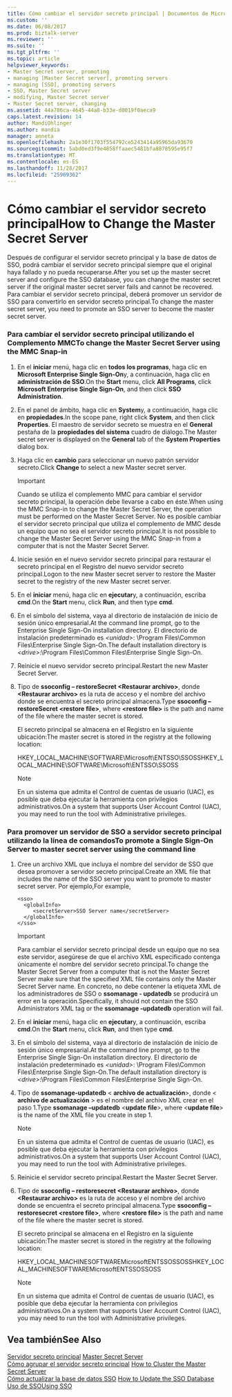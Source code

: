 ```yaml
---
title: Cómo cambiar el servidor secreto principal | Documentos de Microsoft
ms.custom: ''
ms.date: 06/08/2017
ms.prod: biztalk-server
ms.reviewer: ''
ms.suite: ''
ms.tgt_pltfrm: ''
ms.topic: article
helpviewer_keywords:
- Master Secret server, promoting
- managing [Master Secret server], promoting servers
- managing [SSO], promoting servers
- SSO, Master Secret server
- modifying, Master Secret server
- Master Secret server, changing
ms.assetid: 44a786ca-4645-44a8-b33e-d0019f0aeca9
caps.latest.revision: 14
author: MandiOhlinger
ms.author: mandia
manager: anneta
ms.openlocfilehash: 2a1e30f1703f554792ce5243414a95965da93670
ms.sourcegitcommit: 5abd0ed3f9e4858ffaaec5481bfa8878595e95f7
ms.translationtype: MT
ms.contentlocale: es-ES
ms.lasthandoff: 11/28/2017
ms.locfileid: "25969362"
---
```

# <a name="how-to-change-the-master-secret-server"></a><span data-ttu-id="32bb6-102">Cómo cambiar el servidor secreto principal</span><span class="sxs-lookup"><span data-stu-id="32bb6-102">How to Change the Master Secret Server</span></span>
<span data-ttu-id="32bb6-103">Después de configurar el servidor secreto principal y la base de datos de SSO, podrá cambiar el servidor secreto principal siempre que el original haya fallado y no pueda recuperarse.</span><span class="sxs-lookup"><span data-stu-id="32bb6-103">After you set up the master secret server and configure the SSO database, you can change the master secret server if the original master secret server fails and cannot be recovered.</span></span> <span data-ttu-id="32bb6-104">Para cambiar el servidor secreto principal, deberá promover un servidor de SSO para convertirlo en servidor secreto principal.</span><span class="sxs-lookup"><span data-stu-id="32bb6-104">To change the master secret server, you need to promote an SSO server to become the master secret server.</span></span>  
  
### <a name="to-change-the-master-secret-server-using-the-mmc-snap-in"></a><span data-ttu-id="32bb6-105">Para cambiar el servidor secreto principal utilizando el Complemento MMC</span><span class="sxs-lookup"><span data-stu-id="32bb6-105">To change the Master Secret Server using the MMC Snap-in</span></span>  
  
1.  <span data-ttu-id="32bb6-106">En el **iniciar** menú, haga clic en **todos los programas**, haga clic en **Microsoft Enterprise Single Sign-On**y, a continuación, haga clic en **administración de SSO**.</span><span class="sxs-lookup"><span data-stu-id="32bb6-106">On the **Start** menu, click **All Programs**, click **Microsoft Enterprise Single Sign-On**, and then click **SSO Administration**.</span></span>  
  
2.  <span data-ttu-id="32bb6-107">En el panel de ámbito, haga clic en **System**y, a continuación, haga clic en **propiedades**.</span><span class="sxs-lookup"><span data-stu-id="32bb6-107">In the scope pane, right click **System**, and then click **Properties**.</span></span> <span data-ttu-id="32bb6-108">El maestro de servidor secreto se muestra en el **General** pestaña de la **propiedades del sistema** cuadro de diálogo.</span><span class="sxs-lookup"><span data-stu-id="32bb6-108">The Master secret server is displayed on the **General** tab of the **System Properties** dialog box.</span></span>  
  
3.  <span data-ttu-id="32bb6-109">Haga clic en **cambio** para seleccionar un nuevo patrón servidor secreto.</span><span class="sxs-lookup"><span data-stu-id="32bb6-109">Click **Change** to select a new Master secret server.</span></span>  
  
    > [!IMPORTANT]
    >  <span data-ttu-id="32bb6-110">Cuando se utiliza el complemento MMC para cambiar el servidor secreto principal, la operación debe llevarse a cabo en éste.</span><span class="sxs-lookup"><span data-stu-id="32bb6-110">When using the MMC Snap-in to change the Master Secret Server, the operation must be performed on the Master Secret Server.</span></span> <span data-ttu-id="32bb6-111">No es posible cambiar el servidor secreto principal que utiliza el complemento de MMC desde un equipo que no sea el servidor secreto principal.</span><span class="sxs-lookup"><span data-stu-id="32bb6-111">It is not possible to change the Master Secret Server using the MMC Snap-in from a computer that is not the Master Secret Server.</span></span>  
  
4.  <span data-ttu-id="32bb6-112">Inicie sesión en el nuevo servidor secreto principal para restaurar el secreto principal en el Registro del nuevo servidor secreto principal.</span><span class="sxs-lookup"><span data-stu-id="32bb6-112">Logon to the new Master secret server to restore the Master secret to the registry of the new Master secret server.</span></span>  
  
5.  <span data-ttu-id="32bb6-113">En el **iniciar** menú, haga clic en **ejecutar**y, a continuación, escriba **cmd**.</span><span class="sxs-lookup"><span data-stu-id="32bb6-113">On the **Start** menu, click **Run**, and then type **cmd**.</span></span>  
  
6.  <span data-ttu-id="32bb6-114">En el símbolo del sistema, vaya al directorio de instalación de inicio de sesión único empresarial.</span><span class="sxs-lookup"><span data-stu-id="32bb6-114">At the command line prompt, go to the Enterprise Single Sign-On installation directory.</span></span> <span data-ttu-id="32bb6-115">El directorio de instalación predeterminado es  *\<unidad\>*: \Program Files\Common Files\Enterprise Single Sign-On.</span><span class="sxs-lookup"><span data-stu-id="32bb6-115">The default installation directory is *\<drive\>*:\Program Files\Common Files\Enterprise Single Sign-On.</span></span>  
  
7.  <span data-ttu-id="32bb6-116">Reinicie el nuevo servidor secreto principal.</span><span class="sxs-lookup"><span data-stu-id="32bb6-116">Restart the new Master Secret Server.</span></span>  
  
8.  <span data-ttu-id="32bb6-117">Tipo de **ssoconfig – restoreSecret \<Restaurar archivo\>**, donde  **\<Restaurar archivo\>**  es la ruta de acceso y el nombre del archivo donde se encuentra el secreto principal almacena.</span><span class="sxs-lookup"><span data-stu-id="32bb6-117">Type **ssoconfig –restoreSecret \<restore file\>**, where **\<restore file\>** is the path and name of the file where the master secret is stored.</span></span>  
  
     <span data-ttu-id="32bb6-118">El secreto principal se almacena en el Registro en la siguiente ubicación:</span><span class="sxs-lookup"><span data-stu-id="32bb6-118">The master secret is stored in the registry at the following location:</span></span>  
  
     <span data-ttu-id="32bb6-119">HKEY_LOCAL_MACHINE\SOFTWARE\Microsoft\ENTSSO\SSOSS</span><span class="sxs-lookup"><span data-stu-id="32bb6-119">HKEY_LOCAL_MACHINE\SOFTWARE\Microsoft\ENTSSO\SSOSS</span></span>  
  
    > [!NOTE]
    >  <span data-ttu-id="32bb6-120">En un sistema que admita el Control de cuentas de usuario (UAC), es posible que deba ejecutar la herramienta con privilegios administrativos.</span><span class="sxs-lookup"><span data-stu-id="32bb6-120">On a system that supports User Account Control (UAC), you may need to run the tool with Administrative privileges.</span></span>  
  
### <a name="to-promote-a-single-sign-on-server-to-master-secret-server-using-the-command-line"></a><span data-ttu-id="32bb6-121">Para promover un servidor de SSO a servidor secreto principal utilizando la línea de comandos</span><span class="sxs-lookup"><span data-stu-id="32bb6-121">To promote a Single Sign-On Server to master secret server using the command line</span></span>  
  
1.  <span data-ttu-id="32bb6-122">Cree un archivo XML que incluya el nombre del servidor de SSO que desea promover a servidor secreto principal.</span><span class="sxs-lookup"><span data-stu-id="32bb6-122">Create an XML file that includes the name of the SSO server you want to promote to master secret server.</span></span> <span data-ttu-id="32bb6-123">Por ejemplo,</span><span class="sxs-lookup"><span data-stu-id="32bb6-123">For example,</span></span>  
  
    ```  
    <sso>  
      <globalInfo>  
         <secretServer>SSO Server name</secretServer>  
      </globalInfo>  
    </sso>  
    ```  
  
    > [!IMPORTANT]
    >  <span data-ttu-id="32bb6-124">Para cambiar el servidor secreto principal desde un equipo que no sea este servidor, asegúrese de que el archivo XML especificado contenga únicamente el nombre del servidor secreto principal.</span><span class="sxs-lookup"><span data-stu-id="32bb6-124">To change the Master Secret Server from a computer that is not the Master Secret Server make sure that the specified XML file contains only the Master Secret Server name.</span></span> <span data-ttu-id="32bb6-125">En concreto, no debe contener la etiqueta XML de los administradores de SSO o **ssomanage - updatedb** se producirá un error en la operación.</span><span class="sxs-lookup"><span data-stu-id="32bb6-125">Specifically, it should not contain the SSO Administrators XML tag or the **ssomanage -updatedb** operation will fail.</span></span>  
  
2.  <span data-ttu-id="32bb6-126">En el **iniciar** menú, haga clic en **ejecutar**y, a continuación, escriba **cmd**.</span><span class="sxs-lookup"><span data-stu-id="32bb6-126">On the **Start** menu, click **Run**, and then type **cmd**.</span></span>  
  
3.  <span data-ttu-id="32bb6-127">En el símbolo del sistema, vaya al directorio de instalación de inicio de sesión único empresarial.</span><span class="sxs-lookup"><span data-stu-id="32bb6-127">At the command line prompt, go to the Enterprise Single Sign-On installation directory.</span></span> <span data-ttu-id="32bb6-128">El directorio de instalación predeterminado es  *\<unidad\>*: \Program Files\Common Files\Enterprise Single Sign-On.</span><span class="sxs-lookup"><span data-stu-id="32bb6-128">The default installation directory is *\<drive\>*:\Program Files\Common Files\Enterprise Single Sign-On.</span></span>  
  
4.  <span data-ttu-id="32bb6-129">Tipo de **ssomanage-updatedb** \< **archivo de actualización**\>, donde \< **archivo de actualización** \> es el nombre del archivo XML crear en el paso 1.</span><span class="sxs-lookup"><span data-stu-id="32bb6-129">Type **ssomanage –updatedb** \<**update file**\>, where \<**update file**\> is the name of the XML file you create in step 1.</span></span>  
  
    > [!NOTE]
    >  <span data-ttu-id="32bb6-130">En un sistema que admita el Control de cuentas de usuario (UAC), es posible que deba ejecutar la herramienta con privilegios administrativos.</span><span class="sxs-lookup"><span data-stu-id="32bb6-130">On a system that supports User Account Control (UAC), you may need to run the tool with Administrative privileges.</span></span>  
  
5.  <span data-ttu-id="32bb6-131">Reinicie el servidor secreto principal.</span><span class="sxs-lookup"><span data-stu-id="32bb6-131">Restart the Master Secret Server.</span></span>  
  
6.  <span data-ttu-id="32bb6-132">Tipo de **ssoconfig – restoresecret \<Restaurar archivo\>**, donde  **\<Restaurar archivo\>**  es la ruta de acceso y el nombre del archivo donde se encuentra el secreto principal almacena.</span><span class="sxs-lookup"><span data-stu-id="32bb6-132">Type **ssoconfig –restoresecret \<restore file\>**, where **\<restore file\>** is the path and name of the file where the master secret is stored.</span></span>  
  
     <span data-ttu-id="32bb6-133">El secreto principal se almacena en el Registro en la siguiente ubicación:</span><span class="sxs-lookup"><span data-stu-id="32bb6-133">The master secret is stored in the registry at the following location:</span></span>  
  
     <span data-ttu-id="32bb6-134">HKEY_LOCAL_MACHINESOFTWAREMicrosoftENTSSOSSOSS</span><span class="sxs-lookup"><span data-stu-id="32bb6-134">HKEY_LOCAL_MACHINESOFTWAREMicrosoftENTSSOSSOSS</span></span>  
  
    > [!NOTE]
    >  <span data-ttu-id="32bb6-135">En un sistema que admita el Control de cuentas de usuario (UAC), es posible que deba ejecutar la herramienta con privilegios administrativos.</span><span class="sxs-lookup"><span data-stu-id="32bb6-135">On a system that supports User Account Control (UAC), you may need to run the tool with Administrative privileges.</span></span>  
  
## <a name="see-also"></a><span data-ttu-id="32bb6-136">Vea también</span><span class="sxs-lookup"><span data-stu-id="32bb6-136">See Also</span></span>  
 <span data-ttu-id="32bb6-137">[Servidor secreto principal](../core/master-secret-server.md) </span><span class="sxs-lookup"><span data-stu-id="32bb6-137">[Master Secret Server](../core/master-secret-server.md) </span></span>  
 <span data-ttu-id="32bb6-138">[Cómo agrupar el servidor secreto principal](../core/how-to-cluster-the-master-secret-server1.md) </span><span class="sxs-lookup"><span data-stu-id="32bb6-138">[How to Cluster the Master Secret Server](../core/how-to-cluster-the-master-secret-server1.md) </span></span>  
 <span data-ttu-id="32bb6-139">[Cómo actualizar la base de datos SSO](../core/how-to-update-the-sso-database.md) </span><span class="sxs-lookup"><span data-stu-id="32bb6-139">[How to Update the SSO Database](../core/how-to-update-the-sso-database.md) </span></span>  
 [<span data-ttu-id="32bb6-140">Uso de SSO</span><span class="sxs-lookup"><span data-stu-id="32bb6-140">Using SSO</span></span>](../core/using-sso.md)